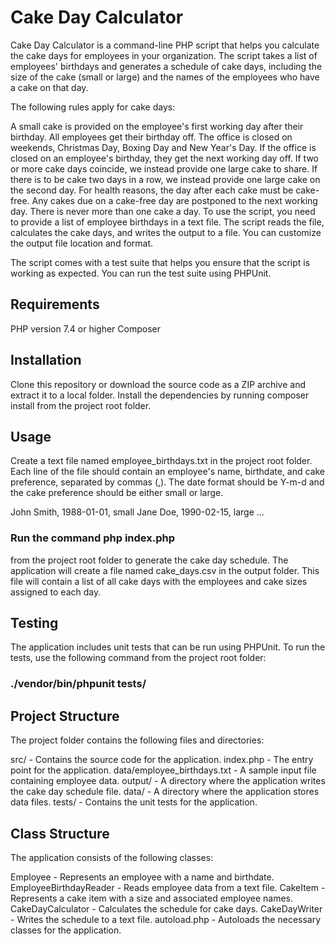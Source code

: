 # Cake Day Calculator
Cake Day Calculator is a command-line PHP script that helps you calculate the cake days for employees in your organization. The script takes a list of employees' birthdays and generates a schedule of cake days, including the size of the cake (small or large) and the names of the employees who have a cake on that day.

The following rules apply for cake days:

A small cake is provided on the employee's first working day after their birthday.
All employees get their birthday off.
The office is closed on weekends, Christmas Day, Boxing Day and New Year's Day.
If the office is closed on an employee's birthday, they get the next working day off.
If two or more cake days coincide, we instead provide one large cake to share.
If there is to be cake two days in a row, we instead provide one large cake on the second day.
For health reasons, the day after each cake must be cake-free. Any cakes due on a cake-free day are postponed to the next working day.
There is never more than one cake a day.
To use the script, you need to provide a list of employee birthdays in a text file. The script reads the file, calculates the cake days, and writes the output to a file. You can customize the output file location and format.

The script comes with a test suite that helps you ensure that the script is working as expected. You can run the test suite using PHPUnit.


## Requirements
PHP version 7.4 or higher
Composer

## Installation
Clone this repository or download the source code as a ZIP archive and extract it to a local folder.
Install the dependencies by running composer install from the project root folder.

## Usage
Create a text file named employee_birthdays.txt in the project root folder. Each line of the file should contain an employee's name, birthdate, and cake preference, separated by commas (,). The date format should be Y-m-d and the cake preference should be either small or large.


John Smith, 1988-01-01, small
Jane Doe, 1990-02-15, large
...

### Run the command php index.php 

from the project root folder to generate the cake day schedule.
The application will create a file named cake_days.csv in the output folder. This file will contain a list of all cake days with the employees and cake sizes assigned to each day.


## Testing
The application includes unit tests that can be run using PHPUnit. To run the tests, use the following command from the project root folder:

###  ./vendor/bin/phpunit tests/


## Project Structure
The project folder contains the following files and directories:

src/ - Contains the source code for the application.
index.php - The entry point for the application.
data/employee_birthdays.txt - A sample input file containing employee data.
output/ - A directory where the application writes the cake day schedule file.
data/ - A directory where the application stores data files.
tests/ - Contains the unit tests for the application.


## Class Structure
The application consists of the following classes:

Employee - Represents an employee with a name and birthdate.
EmployeeBirthdayReader - Reads employee data from a text file.
CakeItem - Represents a cake item with a size and associated employee names.
CakeDayCalculator - Calculates the schedule for cake days.
CakeDayWriter - Writes the schedule to a text file.
autoload.php - Autoloads the necessary classes for the application.
